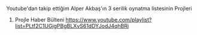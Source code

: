 Youtube'dan takip ettiğim Alper Akbaş'ın 3 serilik oynatma listesinin Projleri
1. Projle Haber Bülteni https://www.youtube.com/playlist?list=PLtf2C1UGjgPBgBLXvS61dDYJodJ4qhBRi